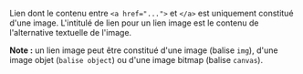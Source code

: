 Lien dont le contenu entre `<a href="...">` et `</a>` est uniquement constitué d'une image. L'intitulé de lien pour un lien image est le contenu de l'alternative textuelle de l'image.

**Note :** un lien image peut être constitué d'une image (balise `img`), d'une image objet (`balise object`) ou d'une image bitmap (balise `canvas`).
